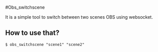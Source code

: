 #Obs_switchscene

It is a simple tool to switch between two scenes OBS using websocket.

## How to use that?

```shell
$ obs_switchscene "scene1" "scene2"
```

